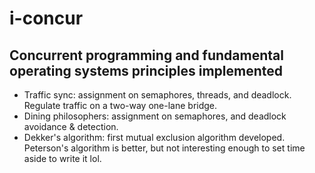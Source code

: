 # i-concur
Concurrent programming and fundamental operating systems principles implemented
-----------------------
- Traffic sync: assignment on semaphores, threads, and deadlock. Regulate traffic on a two-way one-lane bridge.
- Dining philosophers: assignment on semaphores, and deadlock avoidance & detection.
- Dekker's algorithm: first mutual exclusion algorithm developed. Peterson's algorithm is better, but not interesting enough to set time aside to write it lol.
